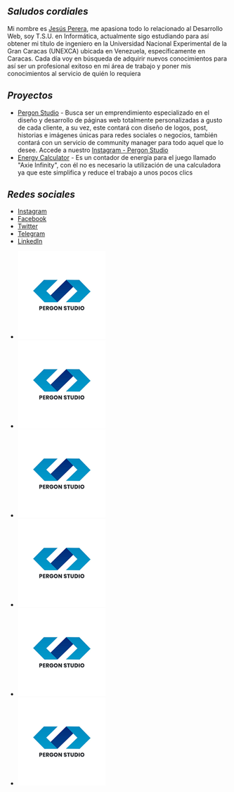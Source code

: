 ## _Saludos cordiales_

Mi nombre es [Jesús Perera](https://comforting-concha-4bd3db.netlify.app/), me apasiona todo lo relacionado al Desarrollo Web, soy T.S.U. en Informática, actualmente sigo estudiando para así obtener mi título de ingeniero en la Universidad Nacional Experimental de la Gran Caracas (UNEXCA) ubicada en Venezuela, específicamente en Caracas. Cada día voy en búsqueda de adquirir nuevos conocimientos para así ser un profesional exitoso en mi área de trabajo y poner mis conocimientos al servicio de quién lo requiera

## _Proyectos_
- [Pergon Studio](https://andersongb1007.github.io/PergonStudio/) - Busca ser un emprendimiento especializado en el diseño y desarrollo de páginas web totalmente personalizadas a gusto de cada cliente, a su vez, este contará con diseño de logos, post, historias e imágenes únicas para redes sociales o negocios, también contará con un servicio de community manager para todo aquel que lo desee. Accede a nuestro [Instagram - Pergon Studio](https://www.instagram.com/pergonstudio/)
- [Energy Calculator](https://pererita.github.io/Energy-Calculator/) - Es un contador de energía para el juego llamado "Axie Infinity", con él no es necesario la utilización de una calculadora ya que este simplifica y reduce el trabajo a unos pocos clics

## _Redes sociales_
- [Instagram](https://www.instagram.com/pereritaa/)
- [Facebook](https://www.facebook.com/Pereritaa)
- [Twitter](https://twitter.com/Pereritaa)
- [Telegram](https://t.me/Pererita)
- [LinkedIn](https://www.linkedin.com/in/pererita/)

<ul>
  <li>
    <a href="https://andersongb1007.github.io/PergonStudio/">
      <img width="200" heigth="200" src="https://github.com/Pererita/Landing-Page/blob/main/assets/images/Logo%20README.png">
    </a>
  </li>
  <li>
    <a href="https://andersongb1007.github.io/PergonStudio/">
      <img width="200" heigth="200" src="https://github.com/Pererita/Landing-Page/blob/main/assets/images/Logo%20README.png">
    </a>
  </li>
  <li>
    <a href="https://andersongb1007.github.io/PergonStudio/">
      <img width="200" heigth="200" src="https://github.com/Pererita/Landing-Page/blob/main/assets/images/Logo%20README.png">
    </a>
  </li>
  <li>
    <a href="https://andersongb1007.github.io/PergonStudio/">
      <img width="200" heigth="200" src="https://github.com/Pererita/Landing-Page/blob/main/assets/images/Logo%20README.png">
    </a>
  </li>
  <li>
    <a href="https://andersongb1007.github.io/PergonStudio/">
      <img width="200" heigth="200" src="https://github.com/Pererita/Landing-Page/blob/main/assets/images/Logo%20README.png">
    </a>
  </li>
  <li>
    <a href="https://andersongb1007.github.io/PergonStudio/">
      <img width="200" heigth="200" src="https://github.com/Pererita/Landing-Page/blob/main/assets/images/Logo%20README.png">
    </a>
  </li>
</ul>
